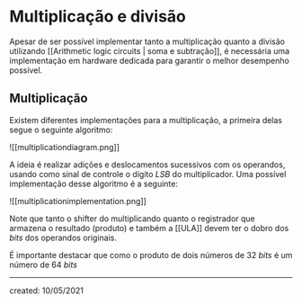 # Multiplicação e divisão
Apesar de ser possível implementar tanto a multiplicação quanto a divisão utilizando [[Arithmetic logic circuits | soma e subtração]], é necessária uma implementação em hardware dedicada para garantir o melhor desempenho possível.

## Multiplicação
Existem diferentes implementações para a multiplicação, a primeira delas segue o seguinte algoritmo:

![[multiplicationdiagram.png]]

A ideia é realizar adições e deslocamentos sucessivos com os operandos, usando como sinal de controle o dígito *LSB* do multiplicador.
Uma possível implementação desse algoritmo é a seguinte:

![[multiplicationimplementation.png]]

Note que tanto o shifter do multiplicando quanto o registrador que armazena o resultado (produto) e também a [[ULA]] devem ter o dobro dos *bits* dos operandos originais.

É importante destacar que como o produto de dois números de $32$ *bits* é um número de $64$ *bits*

---

created: 10/05/2021
